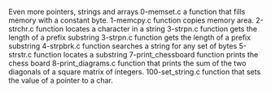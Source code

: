 Even more pointers, strings and arrays
0-memset.c
a function that fills memory with a constant byte.
 1-memcpy.c
function copies memory area.
2-strchr.c
function locates a character in a string
3-strpn.c
function gets the length of a prefix substring
3-strpn.c
function gets the length of a prefix substring
4-strpbrk.c
function searches a string for any set of bytes
5-strstr.c
function locates a substring
7-print_chessboard
function prints the chess board
8-print_diagrams.c
 function that prints the sum of the two diagonals of a square matrix of integers.
100-set_string.c
function that sets the value of a pointer to a char.

